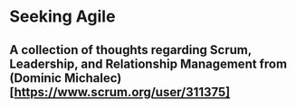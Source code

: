 # Seeking Agile
## A collection of thoughts regarding Scrum, Leadership, and Relationship Management from (Dominic Michalec)[https://www.scrum.org/user/311375]
